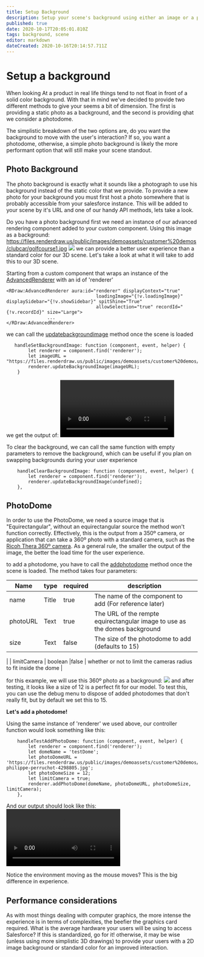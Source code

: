 ```yaml
---
title: Setup Background
description: Setup your scene's background using either an image or a photodome
published: true
date: 2020-10-17T20:05:01.810Z
tags: background, scene
editor: markdown
dateCreated: 2020-10-16T20:14:57.711Z
---
```


# Setup a background
When looking At a product in real life things tend to not float in front of a solid color background. With that in mind we've decided to provide two different methods to give your seems a bit of dimension. The first is providing a static photo as a background, and the second is providing qhat we consider a photodome.

The simplistic breakdown of the two options are, do you want the background to move with the user's interaction? If so, you want a photodome, otherwise, a simple photo background is likely the more performant option that will still make your scene standout.

## Photo Background
The photo background is exactly what it sounds like a photograph to use his background instead of the static color that we provide. To provide a new photo for your background you must first host a photo somewhere that is probably accessible from your salesforce instance. This will be added to your scene by it's URL and one of our handy API methods, lets take a look.

Do you have a photo background first we need an instance of our advanced rendering component added to your custom component.
Using this image as a background:
https://files.renderdraw.us/public/images/demoassets/customer%20demos/clubcar/golfcourse1.jpg
<img src="https://files.renderdraw.us/public/images/demoassets/customer%20demos/clubcar/golfcourse1.jpg"/> we can provide a better user experience than a standard color for our 3D scene. 
Let's take a look at what it will take to add this to our 3D scene.

Starting from a custom component that wraps an instance of the [AdvancedRenderer](/components/AdvancedRenderer)  with an id of 'renderer'
```
<RDraw:AdvancedRenderer aura:id="renderer" displayContext="true"
                                 loadingImage="{!v.loadingImage}" displaySidebar="{!v.showSidebar}" spitShine="True"
                                 allowSelection="true" recordId="{!v.recordId}" size="Large">
               ...                                                   
</RDraw:AdvancedRenderer>
```
we can call the [updatebackgroundimage](/components/AdvancedRenderer#updatebackgroundimage)  method once the scene is loaded
```
   handleSetBackgroundImage: function (component, event, helper) {
        let renderer = component.find('renderer');
        let imageURL = "https://files.renderdraw.us/public/images/demoassets/customer%20demos/clubcar/golfcourse1.jpg";
        renderer.updateBackgroundImage(imageURL);
    }
```
we get the output of:
<video autoplay loop src="/bgphoto.mp4" />

To clear the background, we can call the same function with empty parameters to remove the background, which can be useful if you plan on swapping backgrounds during your user experience 

```
    handleClearBackgroundImage: function (component, event, helper) {
        let renderer = component.find('renderer');
        renderer.updateBackgroundImage(undefined);
    },
```
## PhotoDome
In order to use the PhotoDome, we need a source image that is "Equirectangular", without an equirectangular source the method won't function correctly. Effectively, this is the output from a 350º camera, or application that can take a 360º photo with a standard camera, such as the <a href="https://www.amazon.com/Ricoh-Theta-360-Spherical-Camera/dp/B074W5BKYS"> Ricoh Thera 360º camera</a>. As a general rule, the smaller the output of the image, the better the load time for the user experience. 

to add a photodome, you have to call the [addphotodome](/components/AdvancedRenderer#addphotodome)  method once the scene is loaded. The method 
takes four parameters:

| Name        | type        |  required   |  description|
| ----------- | ----------- | ----------- | ----------- |
| name        | Title       | true |The name of the component to add (For reference later)|
| photoURL    | Text        | true | The URL of the rempte equirectangular image to use as the domes background |
| size        | Text        |false |The size of the photodome to add (defaults to 15)
 |
| limitCamera | boolean     |false | whether or not to limit the cameras radius to fit inside the dome |

for this example, we will use this 360º photo as a background:
<img src="https://files.renderdraw.us/public/images/demoassets/customer%20demos/clubcar/pexels-philippe-perruchot-4298805.jpg"/>
and after testing, it looks like a size of 12 is a perfect fit for our model. To test this, you can use the debug menu to dispose of added photodomes that don't really fit, but by default we set this to 15. 


**Let's add a photodome!**

Using the same instance of 'renderer' we used above, our controller function would look something like this:

```
    handleTestAddPhotoDome: function (component, event, helper) {
        let renderer = component.find('renderer');
        let domeName = 'testDome';
        let photoDomeURL = 'https://files.renderdraw.us/public/images/demoassets/customer%20demos/clubcar/pexels-philippe-perruchot-4298805.jpg';
        let photoDomeSize = 12;
        let limitCamera = true;
        renderer.addPhotoDome(domeName, photoDomeURL, photoDomeSize, limitCamera);
    },
```
And our output should look like this:
<video autoplay loop src="/photodome.mov" />

Notice the environment moving as the mouse moves? This is the big difference in experience.
## Performance considerations
As with most things dealing with computer graphics, the more intense the experience is in terms of complexities, the beefier the graphics card required. What is the average hardware your users will be using to access Salesforce? If this is standardized, go for it! otherwise, it may be wise (unless using more simplistic 3D drawings) to provide your users with a 2D image background or standard color for an improved interaction. 